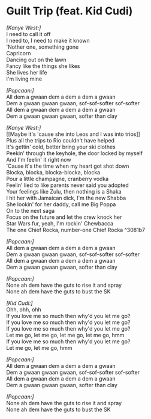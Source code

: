 # Guilt Trip (feat. Kid Cudi)

_[Kanye West:]_  
I need to call it off  
I need to, I need to make it known  
'Nother one, something gone  
Capricorn  
Dancing out on the lawn  
Fancy like the things she likes  
She lives her life  
I'm living mine  

_[Popcaan:]_  
All dem a gwaan dem a dem a dem a gwaan  
Dem a gwaan gwaan gwaan, sof-sof-softer sof-softer  
All dem a gwaan dem a dem a dem a gwaan  
Dem a gwaan gwaan gwaan, softer than clay  

_[Kanye West:]_  
[[Maybe it's 'cause she into Leos and I was into trios]]  
Plus all the trips to Rio couldn't have helped  
It's gettin' cold, better bring your ski clothes  
Peekin' through the keyhole, the door locked by myself  
And I'm feelin' it right now  
'Cause it's the time when my heart got shot down  
Blocka, blocka, blocka-blocka, blocka  
Pour a little champagne, cranberry vodka  
Feelin' lied to like parents never said you adopted  
Your feelings like Zulu, then nothing is a Shaka  
I hit her with Jamaican dick, I'm the new Shabba  
She lookin' for her daddy, call me Big Poppa  
On to the next saga  
Focus on the future and let the crew knock her  
Star Wars fur, yeah, I'm rockin' Chewbacca  
The one Chief Rocka, number-one Chief Rocka   ^3081b7

_[Popcaan:]_  
All dem a gwaan dem a dem a dem a gwaan  
Dem a gwaan gwaan gwaan, sof-sof-softer sof-softer  
All dem a gwaan dem a dem a dem a gwaan  
Dem a gwaan gwaan gwaan, softer than clay  

_[Popcaan:]_  
None ah dem have the guts to rise it and spray  
None ah dem have the guts to bust the SK  

_[Kid Cudi:]_  
Ohh, ohh, ohh  
If you love me so much then why'd you let me go?  
If you love me so much then why'd you let me go?  
If you love me so much then why'd you let me go?  
Let me go, let me go, let me go, let me go, hmm  
If you love me so much then why'd you let me go?  
Let me go, let me go, hmm  

_[Popcaan:]_  
All dem a gwaan dem a dem a dem a gwaan  
Dem a gwaan gwaan gwaan, sof-sof-softer sof-softer  
All dem a gwaan dem a dem a dem a gwaan  
Dem a gwaan gwaan gwaan, softer than clay  

_[Popcaan:]_  
None ah dem have the guts to rise it and spray  
None ah dem have the guts to bust the SK
